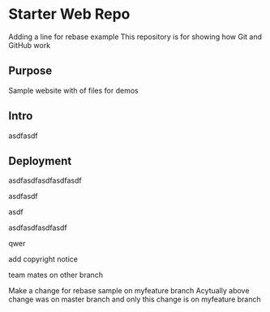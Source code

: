 # Starter Web Repo

Adding a line for rebase example
This repository is for showing how Git and GitHub work

## Purpose

Sample website with of files for demos

## Intro

asdfasdf

## Deployment

asdfasdfasdfasdfasdf

asdfasdf

asdf

asdfasdfasdfasdf

qwer

add copyright notice

team mates on other branch

Make a change for rebase sample on myfeature branch
Acytually above change was on master branch and only this change is on myfeature branch

